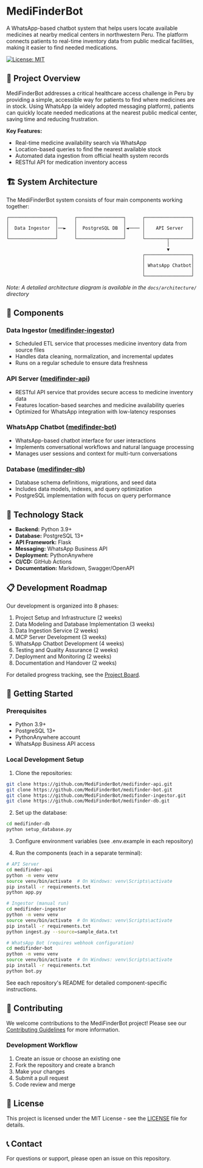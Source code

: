 # MediFinderBot

A WhatsApp-based chatbot system that helps users locate available medicines at nearby medical centers in northwestern Peru. The platform connects patients to real-time inventory data from public medical facilities, making it easier to find needed medications.

[![License: MIT](https://img.shields.io/badge/License-MIT-yellow.svg)](https://opensource.org/licenses/MIT)

## 🌟 Project Overview

MediFinderBot addresses a critical healthcare access challenge in Peru by providing a simple, accessible way for patients to find where medicines are in stock. Using WhatsApp (a widely adopted messaging platform), patients can quickly locate needed medications at the nearest public medical center, saving time and reducing frustration.

**Key Features:**
- Real-time medicine availability search via WhatsApp
- Location-based queries to find the nearest available stock
- Automated data ingestion from official health system records
- RESTful API for medication inventory access

## 🏗️ System Architecture

The MediFinderBot system consists of four main components working together:

```
┌─────────────────┐      ┌─────────────────┐      ┌─────────────────┐
│                 │      │                 │      │                 │
│  Data Ingestor  │──►   │  PostgreSQL DB  │◄──── │    API Server   │
│                 │      │                 │      │                 │
└─────────────────┘      └─────────────────┘      └────────┬────────┘
                                                           │
                                                           ▼
                                                  ┌─────────────────┐
                                                  │                 │
                                                  │ WhatsApp Chatbot│
                                                  │                 │
                                                  └─────────────────┘
```

_Note: A detailed architecture diagram is available in the `docs/architecture/` directory_

## 🧩 Components

### Data Ingestor ([medifinder-ingestor](https://github.com/MediFinderBot/medifinder-ingestor))
- Scheduled ETL service that processes medicine inventory data from source files
- Handles data cleaning, normalization, and incremental updates
- Runs on a regular schedule to ensure data freshness

### API Server ([medifinder-api](https://github.com/MediFinderBot/medifinder-api))
- RESTful API service that provides secure access to medicine inventory data
- Features location-based searches and medicine availability queries
- Optimized for WhatsApp integration with low-latency responses

### WhatsApp Chatbot ([medifinder-bot](https://github.com/MediFinderBot/medifinder-bot))
- WhatsApp-based chatbot interface for user interactions
- Implements conversational workflows and natural language processing
- Manages user sessions and context for multi-turn conversations

### Database ([medifinder-db](https://github.com/MediFinderBot/medifinder-db))
- Database schema definitions, migrations, and seed data
- Includes data models, indexes, and query optimization
- PostgreSQL implementation with focus on query performance

## 🔧 Technology Stack

- **Backend:** Python 3.9+
- **Database:** PostgreSQL 13+
- **API Framework:** Flask
- **Messaging:** WhatsApp Business API
- **Deployment:** PythonAnywhere
- **CI/CD:** GitHub Actions
- **Documentation:** Markdown, Swagger/OpenAPI

## 📋 Development Roadmap

Our development is organized into 8 phases:

1. Project Setup and Infrastructure (2 weeks)
2. Data Modeling and Database Implementation (3 weeks)
3. Data Ingestion Service (2 weeks)
4. MCP Server Development (3 weeks)
5. WhatsApp Chatbot Development (4 weeks)
6. Testing and Quality Assurance (2 weeks)
7. Deployment and Monitoring (2 weeks)
8. Documentation and Handover (2 weeks)

For detailed progress tracking, see the [Project Board](https://github.com/orgs/MediFinderBot/projects).

## 🚀 Getting Started

### Prerequisites
- Python 3.9+
- PostgreSQL 13+
- PythonAnywhere account
- WhatsApp Business API access

### Local Development Setup

1. Clone the repositories:
```bash
git clone https://github.com/MediFinderBot/medifinder-api.git
git clone https://github.com/MediFinderBot/medifinder-bot.git
git clone https://github.com/MediFinderBot/medifinder-ingestor.git
git clone https://github.com/MediFinderBot/medifinder-db.git
```

2. Set up the database:
```bash
cd medifinder-db
python setup_database.py
```

3. Configure environment variables (see .env.example in each repository)

4. Run the components (each in a separate terminal):
```bash
# API Server
cd medifinder-api
python -m venv venv
source venv/bin/activate  # On Windows: venv\Scripts\activate
pip install -r requirements.txt
python app.py

# Ingestor (manual run)
cd medifinder-ingestor
python -m venv venv
source venv/bin/activate  # On Windows: venv\Scripts\activate
pip install -r requirements.txt
python ingest.py --source=sample_data.txt

# WhatsApp Bot (requires webhook configuration)
cd medifinder-bot
python -m venv venv
source venv/bin/activate  # On Windows: venv\Scripts\activate
pip install -r requirements.txt
python bot.py
```

See each repository's README for detailed component-specific instructions.

## 👥 Contributing

We welcome contributions to the MediFinderBot project! Please see our [Contributing Guidelines](CONTRIBUTING.md) for more information.

### Development Workflow
1. Create an issue or choose an existing one
2. Fork the repository and create a branch
3. Make your changes
4. Submit a pull request
5. Code review and merge

## 📄 License

This project is licensed under the MIT License - see the [LICENSE](LICENSE) file for details.

## 📞 Contact

For questions or support, please open an issue on this repository.
